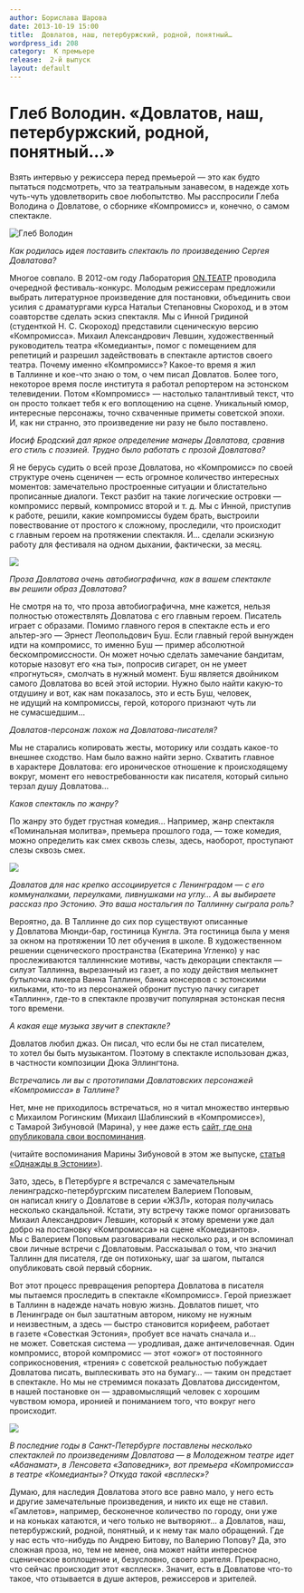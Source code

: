 ```yaml
---
author: Борислава Шарова
date: 2013-10-19 15:00
title:  Довлатов, наш, петербуржский, родной, понятный…
wordpress_id: 208
category:  К премьере
release:  2-й выпуск
layout: default
---
```


# Глеб Володин. «Довлатов, наш, петербуржский, родной, понятный…»

Взять интервью у режиссера перед премьерой — это как будто пытаться подсмотреть, что за театральным занавесом, в надежде хоть чуть-чуть удовлетворить свое любопытство. Мы расспросили Глеба Володина о Довлатове, о сборнике «Компромисс» и, конечно, о самом спектакле.


![][4]


_Как родилась идея поставить спектакль по произведению Сергея Довлатова?_

Многое совпало. В 2012-ом году Лаборатория [ON.ТЕАТР](http://vk.com/id106966729) проводила очередной фестиваль-конкурс. Молодым режиссерам предложили выбрать литературное произведение для постановки, объединить свои усилия с драматургами курса Натальи Степановны Скороход, и в этом соавторстве сделать эскиз спектакля. Мы с Инной Гридиной (студенткой Н. С. Скороход) представили сценическую версию «Компромисса». Михаил Александрович Левшин, художественный руководитель театра «Комедианты», помог с помещением для репетиций и разрешил задействовать в спектакле артистов своего театра. Почему именно «Компромисс»? Какое-то время я жил в Таллинне и кое-что знаю о том, о чем писал Довлатов. Более того, некоторое время после института я работал репортером на эстонском телевидении. Потом «Компромисс» — настолько талантливый текст, что он просто толкает тебя к его воплощению на сцене. Уникальный юмор, интересные персонажы, точно схваченные приметы советской эпохи. И, как ни странно, это произведение ни разу не было поставлено.


_Иосиф Бродский дал яркое определение манеры Довлатова, сравнив его стиль с поэзией. Трудно было работать с прозой Довлатова?_

Я не берусь судить о всей прозе Довлатова, но «Компромисс» по своей структуре очень сценичен — есть огромное количество интересных моментов: замечательно простроенные ситуации и блистательно прописанные диалоги. Текст разбит на такие логические островки — компромисс первый, компромисс второй и т. д. Мы с Инной, приступив к работе, решили, какие компромиссы будем брать, выстроили повествование от простого к сложному, проследили, что происходит с главным героем на протяжении спектакля. И… сделали эскизную работу для фестиваля на одном дыхании, фактически, за месяц.

![][1]


_Проза Довлатова очень автобиографична, как в вашем спектакле вы решили образ Довлатова?_

Не смотря на то, что проза автобиографична, мне кажется, нельзя полностью отожествлять Довлатова с его главным героем. Писатель играет с образами. Помимо главного героя в спектакле есть и его альтер-эго — Эрнест Леопольдович Буш. Если главный герой вынужден идти на компромисс, то именно Буш — пример абсолютной бескомпромиссности. Он может ночью сделать замечание бандитам, которые назовут его «на ты», попросив сигарет, он не умеет «прогнуться», смолчать в нужный момент. Буш является двойником самого Довлатова во всей этой истории. Нужно было найти какую-то отдушину и вот, как нам показалось, это и есть Буш, человек, не идущий на компромиссы, герой, которого признают чуть ли не сумасшедшим…


_Довлатов-персонаж похож на Довлатова-писателя?_

Мы не старались копировать жесты, моторику или создать какое-то внешнее сходство. Нам было важно найти зерно. Схватить главное в характере Довлатова: его ироническое отношение к происходящему вокруг, момент его невостребованности как писателя, который сильно терзал душу Довлатова…


_Каков спектакль по жанру?_

По жанру это будет грустная комедия… Например, жанр спектакля «Поминальная молитва», премьера прошлого года, — тоже комедия, можно определить как смех сквозь слезы, здесь, наоборот, проступают слезы сквозь смех.

![][2]


_Довлатов для нас крепко ассоциируется с Ленинградом — с его коммуналками, переулками, пивнушками на углу… А вы выбираете рассказ про Эстонию. Это ваша ностальгия по Таллинну сыграла роль?_

Вероятно, да. В Таллинне до сих пор существуют описанные у Довлатова Мюнди-бар, гостиница Кунгла. Эта гостиница была у меня за окном на протяжении 10 лет обучения в школе. В художественном решении сценического пространства (Екатерина Угленко) у нас прослеживаются таллиннские мотивы, часть декорации спектакля — силуэт Таллинна, вырезанный из газет, а по ходу действия мелькнет бутылочка ликера Ванна Таллинн, банка консервов с эстонскими кильками, кто-то из персонажей обронит пустую пачку сигарет «Таллинн», где-то в спектакле прозвучит популярная эстонская песня того времени.


_А какая еще музыка звучит в спектакле?_

Довлатов любил джаз. Он писал, что если бы не стал писателем, то хотел бы быть музыкантом. Поэтому в спектакле использован джаз, в частности композиции Дюка Эллингтона.


_Встречались ли вы с прототипами Довлатовских персонажей «Компромисса» в Таллине?_

Нет, мне не приходилось встречаться, но я читал множество интервью с Михаилом Рогинским (Михаил Шаблинский в «Компромиссе»), с Тамарой Зибуновой (Марина), у нее даже есть [сайт, где она опубликовала свои воспоминания](http://www.sergeidovlatov.com/chas_17-11-2004.html).

(читайте воспоминания Марины Зибуновой в этом же выпуске, [статья «Однажды в Эстонии»](http://journal.komedianty.com/odnajdy-v-estonii/)).

Зато, здесь, в Петербурге я встречался с замечательным ленинградско-петербургским писателем Валерием Поповым, он написал книгу о Довлатове в серии «ЖЗЛ», которая получилась несколько скандальной. Кстати, эту встречу также помог организовать Михаил Александрович Левшин, который к этому времени уже дал добро на постановку «Компромисса» на сцене «Комедиантов». Мы с Валерием Поповым разговаривали несколько раз, и он вспоминал свои личные встречи с Довлатовым. Рассказывал о том, что значил Таллинн для писателя, где он потихоньку, шаг за шагом, пытался опубликовать свой первый сборник.

Вот этот процесс превращения репортера Довлатова в писателя мы пытаемся проследить в спектакле «Компромисс». Герой приезжает в Таллинн в надежде начать новую жизнь. Довлатов пишет, что в Ленинграде он был заштатным автором, никому не нужным и неизвестным, а здесь — быстро становится корифеем, работает в газете «Совесткая Эстония», пробует все начать сначала и… не может. Советская система — уродливая, даже античеловечная. Один компромисс, второй компромисс — этот «ожог» от постоянного соприкосновения, «трения» с советской реальностью побуждает Довлатова писать, выплескивать это на бумагу… — таким он предстает в спектакле. Но мы не стремимся показать Довлатова диссидентом, в нашей постановке он — здравомыслящий человек с хорошим чувством юмора, иронией и пониманием того, что вокруг него происходит.

![][3]


_В последние годы в Санкт-Петербурге поставлены несколько спектаклей по произведениям Довлатова — в Молодежном театре идет «Абанамат», в Ленсовета «Заповедник», вот премьера «Компромисса» в театре «Комедианты»? Откуда такой «всплеск»?_

Думаю, для наследия Довлатова этого все равно мало, у него есть и другие замечательные произведения, и никто их еще не ставил. «Гамлетов», например, бесконечное количество по городу, они уже и на коньках катаются, и чего только не вытворяют… а Довлатов, наш, петербуржский, родной, понятный, и к нему так мало обращений. Где у нас есть что-нибудь по Андрею Битову, по Валерию Попову? Да, это сложная проза, но, тем не менее, она может найти интересное сценическое воплощение и, безусловно, своего зрителя. Прекрасно, что сейчас происходит этот «всплеск». Значит, есть в Довлатове что-то такое, что отзывается в душе актеров, режиссеров и зрителей.

[1]: kompromiss-1.jpg
[2]: kompromiss-2.jpg
[3]: kompromiss-3.jpg
[4]: volodin.jpg "Глеб Володин"